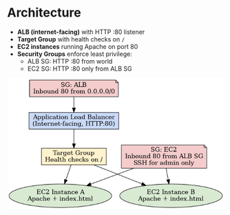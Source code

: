 # Architecture

- **ALB (internet-facing)** with HTTP :80 listener
- **Target Group** with health checks on `/`
- **EC2 instances** running Apache on port 80
- **Security Groups** enforce least privilege:
  - ALB SG: HTTP :80 from world
  - EC2 SG: HTTP :80 only from ALB SG

![Architecture](images/aws_broken_web_app_architecture.png)
